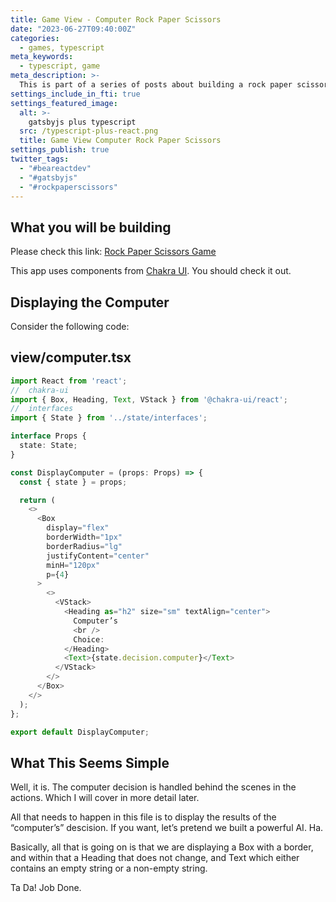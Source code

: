 ```yaml
---
title: Game View - Computer Rock Paper Scissors
date: "2023-06-27T09:40:00Z"
categories:
  - games, typescript
meta_keywords:
  - typescript, game
meta_description: >-
  This is part of a series of posts about building a rock paper scissors game in gatsbyjs.
settings_include_in_fti: true
settings_featured_image:
  alt: >-
    gatsbyjs plus typescript
  src: /typescript-plus-react.png
  title: Game View Computer Rock Paper Scissors
settings_publish: true
twitter_tags:
  - "#beareactdev"
  - "#gatsbyjs"
  - "#rockpaperscissors"
---
```


## What you will be building

Please check this link: <a href="https://beareact.dev/games/rock-paper-scissors/" target="_blank">Rock Paper Scissors Game</a>

This app uses components from <a href="https://chakra-ui.com/" rel="noopener" target="_blank">Chakra UI</a>. You should check it out.

## Displaying the Computer

Consider the following code:

## view/computer.tsx

```typescript
import React from 'react';
//  chakra-ui
import { Box, Heading, Text, VStack } from '@chakra-ui/react';
//  interfaces
import { State } from '../state/interfaces';

interface Props {
  state: State;
}

const DisplayComputer = (props: Props) => {
  const { state } = props;

  return (
    <>
      <Box
        display="flex"
        borderWidth="1px"
        borderRadius="lg"
        justifyContent="center"
        minH="120px"
        p={4}
      >
        <>
          <VStack>
            <Heading as="h2" size="sm" textAlign="center">
              Computer’s
              <br />
              Choice:
            </Heading>
            <Text>{state.decision.computer}</Text>
          </VStack>
        </>
      </Box>
    </>
  );
};

export default DisplayComputer;
```

## What This Seems Simple

Well, it is. The computer decision is handled behind the scenes in the actions. Which I will cover in more detail later.

All that needs to happen in this file is to display the results of the “computer’s” descision. If you want, let’s pretend we built a powerful AI. Ha.

Basically, all that is going on is that we are displaying a Box with a border, and within that a Heading that does not change, and Text which either contains an empty string or a non-empty string.

Ta Da! Job Done.
